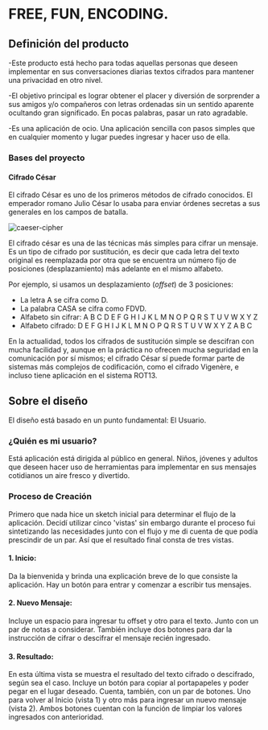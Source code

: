 # FREE, FUN, ENCODING.


## Definición del producto

-Este producto está hecho para todas aquellas personas que deseen implementar en sus conversaciones diarias textos cifrados para mantener una privacidad en otro nivel. 

-El objetivo principal es lograr obtener el placer y diversión de sorprender a sus amigos y/o compañeros con letras ordenadas sin un sentido aparente ocultando gran significado. En pocas palabras, pasar un rato agradable.

-Es una aplicación de ocio. Una aplicación sencilla con pasos simples que en cualquier momento y lugar puedes ingresar y hacer uso de ella.
 
### Bases del proyecto

#### Cifrado César

El cifrado César es uno de los primeros métodos de cifrado conocidos. El emperador romano Julio
César lo usaba para enviar órdenes secretas a sus generales en los campos de
batalla.

![caeser-cipher](https://upload.wikimedia.org/wikipedia/commons/thumb/2/2b/Caesar3.svg/2000px-Caesar3.svg.png)

El cifrado césar es una de las técnicas más simples para cifrar un mensaje. Es
un tipo de cifrado por sustitución, es decir que cada letra del texto original
es reemplazada por otra que se encuentra un número fijo de posiciones
(desplazamiento) más adelante en el mismo alfabeto.

Por ejemplo, si usamos un desplazamiento (_offset_) de 3 posiciones:

* La letra A se cifra como D.
* La palabra CASA se cifra como FDVD.
* Alfabeto sin cifrar: A B C D E F G H I J K L M N O P Q R S T U V W X Y Z
* Alfabeto cifrado: D E F G H I J K L M N O P Q R S T U V W X Y Z A B C

En la actualidad, todos los cifrados de sustitución simple se descifran con
mucha facilidad y, aunque en la práctica no ofrecen mucha seguridad en la
comunicación por sí mismos; el cifrado César sí puede formar parte de sistemas
más complejos de codificación, como el cifrado Vigenère, e incluso tiene
aplicación en el sistema ROT13.

## Sobre el diseño 

El diseño está basado en un punto fundamental: El Usuario.

### ¿Quién es mi usuario?

Está aplicación está dirigida al público en general. Niños, jóvenes y adultos que deseen hacer uso de herramientas para implementar en sus mensajes cotidianos un aire fresco y divertido. 

### Proceso de Creación

Primero que nada hice un sketch inicial para determinar el flujo de la aplicación. Decidí utilizar cinco 'vistas' sin embargo durante el proceso fui sintetizando las necesidades junto con el flujo y me di cuenta de que podía prescindir de un par. Así que el resultado final consta de tres vistas. 

#### 1. Inicio: 
Da la bienvenida y brinda una explicación breve de lo que consiste la aplicación. Hay un botón para entrar y comenzar a escribir tus mensajes.

#### 2. Nuevo Mensaje:
Incluye un espacio para ingresar tu offset y otro para el texto. Junto con un par de notas a considerar.  También incluye dos botones para dar la instrucción de cifrar o descifrar el mensaje recién ingresado. 

#### 3. Resultado:
En esta última vista se muestra el resultado del texto cifrado o descifrado, según sea el caso. Incluye un botón para copiar al portapapeles y poder pegar en el lugar deseado. Cuenta, también, con un par de botones. Uno para volver al Inicio (vista 1) y otro más para ingresar un nuevo mensaje (vista 2). Ambos botones cuentan con la función de limpiar los valores ingresados con anterioridad.

